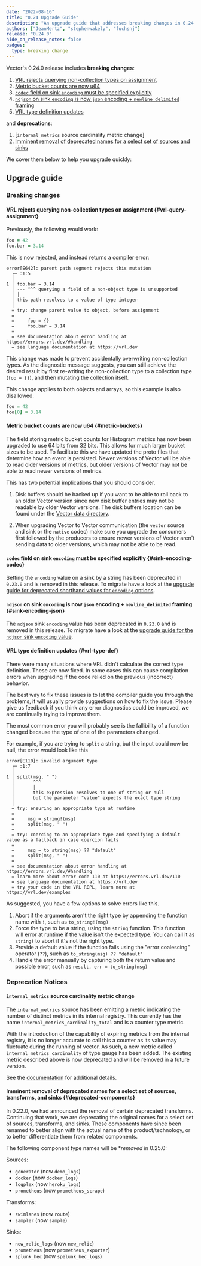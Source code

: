 ```yaml
---
date: "2022-08-16"
title: "0.24 Upgrade Guide"
description: "An upgrade guide that addresses breaking changes in 0.24.0"
authors: ["JeanMertz", "stephenwakely", "fuchsnj"]
release: "0.24.0"
hide_on_release_notes: false
badges:
  type: breaking change
---
```


Vector's 0.24.0 release includes **breaking changes**:

1. [VRL rejects querying non-collection types on assignment](#vrl-query-assignment)
2. [Metric bucket counts are now u64](#metric-buckets)
3. [`codec` field on sink `encoding` must be specified explicitly](#sink-encoding-codec)
4. [`ndjson` on sink `encoding` is now `json` encoding + `newline_delimited` framing](#sink-encoding-json)
5. [VRL type definition updates](#vrl-type-def)


and **deprecations**:

1. [`internal_metrics` source cardinality metric change]
2. [Imminent removal of deprecated names for a select set of sources and sinks](#deprecated-components)

We cover them below to help you upgrade quickly:

## Upgrade guide

### Breaking changes

#### VRL rejects querying non-collection types on assignment {#vrl-query-assignment}

Previously, the following would work:

```coffee
foo = 42
foo.bar = 3.14
```

This is now rejected, and instead returns a compiler error:

```text
error[E642]: parent path segment rejects this mutation
  ┌─ :1:5
  │
1 │ foo.bar = 3.14
  │ --- ^^^ querying a field of a non-object type is unsupported
  │ │
  │ this path resolves to a value of type integer
  │
  = try: change parent value to object, before assignment
  =
  =     foo = {}
  =     foo.bar = 3.14
  =
  = see documentation about error handling at https://errors.vrl.dev/#handling
  = see language documentation at https://vrl.dev
```

This change was made to prevent accidentally overwriting non-collection types.
As the diagnostic message suggests, you can still achieve the desired result by
first re-writing the non-collection type to a collection type (`foo = {}`), and
then mutating the collection itself.

This change applies to both objects and arrays, so this example is also
disallowed:

```coffee
foo = 42
foo[0] = 3.14
```

#### Metric bucket counts are now u64 {#metric-buckets}

The field storing metric bucket counts for Histogram metrics has now been upgraded
to use 64 bits from 32 bits. This allows for much larger bucket sizes to be used. To
facilitate this we have updated the proto files that determine how an event is
persisted. Newer versions of Vector will be able to read older versions of metrics,
but older versions of Vector may not be able to read newer versions of metrics.

This has two potential implications that you should consider.

1. Disk buffers should be backed up if you want to be able to roll back to an older
   Vector version since new disk buffer entries may not be readable by older Vector
   versions. The disk buffers location can be found under the
   [Vector data directory](/docs/reference/configuration/global-options/#data_dir).

2. When upgrading Vector to Vector communication (the `vector` source and sink or
   the `native` codec) make sure you upgrade the consumers first followed by the
   producers to ensure newer versions of Vector aren't sending data to older
   versions, which may not be able to be read.

#### `codec` field on sink `encoding` must be specified explicitly {#sink-encoding-codec}

Setting the `encoding` value on a sink by a string has been deprecated in
`0.23.0` and is removed in this release. To migrate have a look at the
[upgrade guide for deprecated shorthand values for `encoding` options](/highlights/2022-07-07-0-23-0-upgrade-guide/#deprecated-encoding-shorthand).

#### `ndjson` on sink `encoding` is now `json` encoding + `newline_delimited` framing {#sink-encoding-json}

The `ndjson` sink `encoding` value has been deprecated in `0.23.0` and is
removed in this release. To migrate have a look at the
[upgrade guide for the `ndjson` sink `encoding` value](/highlights/2022-07-07-0-23-0-upgrade-guide/#sink-encoding-ndjson-json).

#### VRL type definition updates {#vrl-type-def}

There were many situations where VRL didn't calculate the correct type
definition. These are now fixed. In some cases this can cause compilation
errors when upgrading if the code relied on the previous (incorrect) behavior.

The best way to fix these issues is to let the compiler guide you through the problems, it will usually
provide suggestions on how to fix the issue. Please give us feedback if you think any error diagnostics could
be improved, we are continually trying to improve them.

The most common error you will probably see is the fallibility of a function changed because the type of one of the
parameters changed.

For example, if you are trying to `split` a string, but the input could now be null, the error would look like this

```text
error[E110]: invalid argument type
  ┌─ :1:7
  │
1 │ split(msg, " ")
  │       ^^^
  │       │
  │       this expression resolves to one of string or null
  │       but the parameter "value" expects the exact type string
  │
  = try: ensuring an appropriate type at runtime
  =
  =     msg = string!(msg)
  =     split(msg, " ")
  =
  = try: coercing to an appropriate type and specifying a default value as a fallback in case coercion fails
  =
  =     msg = to_string(msg) ?? "default"
  =     split(msg, " ")
  =
  = see documentation about error handling at https://errors.vrl.dev/#handling
  = learn more about error code 110 at https://errors.vrl.dev/110
  = see language documentation at https://vrl.dev
  = try your code in the VRL REPL, learn more at https://vrl.dev/examples

```

As suggested, you have a few options to solve errors like this.

1. Abort if the arguments aren't the right type by appending the function name with `!`, such as `to_string!(msg)`
2. Force the type to be a string, using the `string` function. This function will error at runtime if the value isn't
   the expected type. You can call it as `string!` to abort if it's not the right type.
3. Provide a default value if the function fails using the "error coalescing" operator (`??`), such as `to_string(msg) ?? "default"`
4. Handle the error manually by capturing both the return value and possible error, such as `result, err = to_string(msg)`

### Deprecation Notices

#### `internal_metrics` source cardinality metric change

The `internal_metrics` source has been emitting a metric indicating the number of distinct metrics
in its internal registry. This currently has the name `internal_metrics_cardinality_total` and is a
counter type metric.

With the introduction of the capability of expiring metrics from the internal registry, it is no
longer accurate to call this a counter as its value may fluctuate during the running of vector. As
such, a new metric called `internal_metrics_cardinality` of type gauge has been added. The existing
metric described above is now deprecated and will be removed in a future version.

See the
[documentation](/docs/reference/configuration/sources/internal_metrics/#internal_metrics_cardinality)
for additional details.

#### Imminent removal of deprecated names for a select set of sources, transforms, and sinks {#deprecated-components}

In 0.22.0, we had announced the removal of certain deprecated transforms. Continuing that work, we
are deprecating the original names for a select set of sources, transforms, and sinks. These
components have since been renamed to better align with the actual name of the product/technology,
or to better differentiate them from related components.

The following component type names will be **removed* in 0.25.0:

Sources:

- `generator` (now `demo_logs`)
- `docker` (now `docker_logs`)
- `logplex` (now `heroku_logs`)
- `prometheus` (now `prometheus_scrape`)

Transforms:

- `swimlanes` (now `route`)
- `sampler` (now `sample`)

Sinks:

- `new_relic_logs` (now `new_relic`)
- `prometheus` (now `prometheus_exporter`)
- `splunk_hec` (now `spelunk_hec_logs`)
